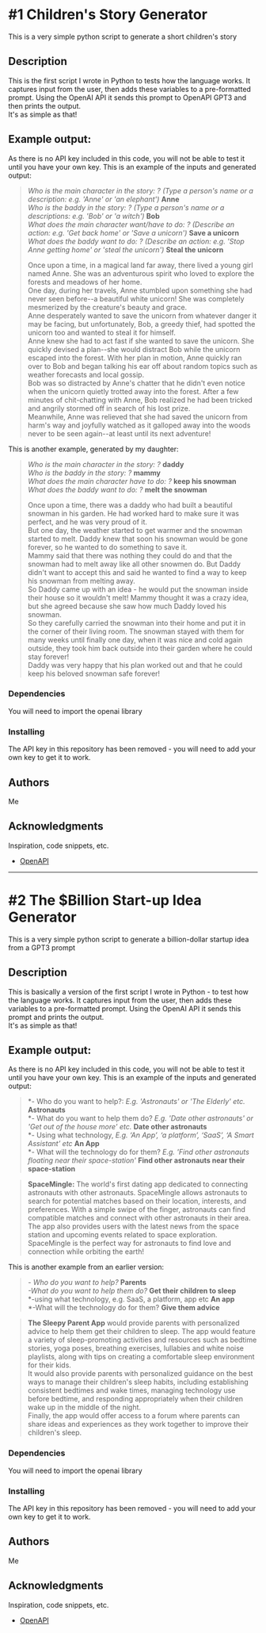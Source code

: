 # #1 Children's Story Generator

This is a very simple python script to generate a short children's story

## Description

This is the first script I wrote in Python to tests how the language works. It captures input from the user, then adds these variables to a pre-formatted prompt. Using the OpenAI API it sends this prompt to OpenAPI GPT3 and then prints the output. </br>
It's as simple as that!

## Example output:

As there is no API key included in this code, you will not be able to test it until you have your own key. This is an example of the inputs and generated output:

>*Who is the main character in the story: ? (Type a person's name or a description: e.g. 'Anne' or 'an elephant')* **Anne** </br>
>*Who is the baddy in the story: ? (Type a person's name or a descriptions: e.g. 'Bob' or 'a witch')* **Bob** </br>
>*What does the main character want/have to do: ? (Describe an action: e.g. 'Get back home' or 'Save a unicorn')* **Save a unicorn** </br>
>*What does the baddy want to do: ? (Describe an action: e.g. 'Stop Anne getting home' or 'steal the unicorn')* **Steal the unicorn** </br>
>
>
>Once upon a time, in a magical land far away, there lived a young girl named Anne. She was an adventurous spirit who loved to explore the forests and meadows of her home.</br>
>One day, during her travels, Anne stumbled upon something she had never seen before--a beautiful white unicorn! She was completely mesmerized by the creature's beauty and grace.</br>
>Anne desperately wanted to save the unicorn from whatever danger it may be facing, but unfortunately, Bob, a greedy thief, had spotted the unicorn too and wanted to steal it for himself.</br>
>Anne knew she had to act fast if she wanted to save the unicorn. She quickly devised a plan--she would distract Bob while the unicorn escaped into the forest. With her plan in motion, Anne quickly ran over to Bob and began talking his ear off about random topics such as weather forecasts and local gossip.</br>
>Bob was so distracted by Anne's chatter that he didn't even notice when the unicorn quietly trotted away into the forest. After a few minutes of chit-chatting with Anne, Bob realized he had been tricked and angrily stormed off in search of his lost prize.</br>
>Meanwhile, Anne was relieved that she had saved the unicorn from harm's way and joyfully watched as it galloped away into the woods never to be seen again--at least until its next adventure!</br>


This is another example, generated by my daughter:

>*Who is the main character in the story: ?* **daddy** </br>
>*Who is the baddy in the story: ?* **mammy** </br>
>*What does the main character have to do: ?* **keep his snowman** </br>
>*What does the baddy want to do: ?* **melt the snowman** </br>
>
>Once upon a time, there was a daddy who had built a beautiful snowman in his garden. He had worked hard to make sure it was perfect, and he was very proud of it.</br>
>But one day, the weather started to get warmer and the snowman started to melt. Daddy knew that soon his snowman would be gone forever, so he wanted to do something to save it.</br>
>Mammy said that there was nothing they could do and that the snowman had to melt away like all other snowmen do. But Daddy didn't want to accept this and said he wanted to find a way to keep his snowman from melting away.</br>
>So Daddy came up with an idea - he would put the snowman inside their house so it wouldn't melt! Mammy thought it was a crazy idea, but she agreed because she saw how much Daddy loved his snowman. </br>
>So they carefully carried the snowman into their home and put it in the corner of their living room. The snowman stayed with them for many weeks until finally one day, when it was nice and cold again outside, they took him back outside into their garden where he could stay forever! </br>
>Daddy was very happy that his plan worked out and that he could keep his beloved snowman safe forever!</br>


### Dependencies

You will need to import the openai library

### Installing

The API key in this repository has been removed - you will need to add your own key to get it to work.

## Authors

Me

## Acknowledgments

Inspiration, code snippets, etc.
* [OpenAPI](https://openai.com/api/)

---

# #2 The $Billion Start-up Idea Generator

This is a very simple python script to generate a billion-dollar startup idea from a GPT3 prompt

## Description

This is basically a version of the first script I wrote in Python - to test how the language works. It captures input from the user, then adds these variables to a pre-formatted prompt. Using the OpenAI API it sends this prompt and prints the output. </br>
It's as simple as that!

## Example output:

As there is no API key included in this code, you will not be able to test it until you have your own key. This is an example of the inputs and generated output:

> *- Who do you want to help?: *E.g. 'Astronauts' or 'The Elderly' etc.* **Astronauts** </br>
> *- What do you want to help them do? *E.g. 'Date other astronauts' or 'Get out of the house more' etc.* **Date other astronauts**</br>
> *- Using what technology, *E.g. ‘An App’, ‘a platform’, ‘SaaS’, ‘A Smart Assistant’ etc* **An App**</br>
> *- What will the technology do for them? *E.g. 'Find other astronauts floating near their space-station'* **Find other astronauts near their space-station** </br>

>**SpaceMingle:** The world's first dating app dedicated to connecting astronauts with other astronauts. SpaceMingle allows astronauts to search for potential matches based on their location, interests, and preferences. With a simple swipe of the finger, astronauts can find compatible matches and connect with other astronauts in their area. </br>
>The app also provides users with the latest news from the space station and upcoming events related to space exploration. SpaceMingle is the perfect way for astronauts to find love and connection while orbiting the earth!</br>

This is another example from an earlier version:
>*- Who do you want to help?* **Parents**</br>
>*-What do you want to help them do?* **Get their children to sleep**</br>
>*-using what technology, e.g. SaaS, a platform, app etc **An app**</br>
>*-What will the technology do for them? **Give them advice**</br>


> **The Sleepy Parent App** would provide parents with personalized advice to help them get their children to sleep. The app would feature a variety of sleep-promoting activities and resources such as bedtime stories, yoga poses, breathing exercises, lullabies and white noise playlists, along with tips on creating a comfortable sleep environment for their kids. </br>
>It would also provide parents with personalized guidance on the best ways to manage their children's sleep habits, including establishing consistent bedtimes and wake times, managing technology use before bedtime, and responding appropriately when their children wake up in the middle of the night. </br>
>Finally, the app would offer access to a forum where parents can share ideas and experiences as they work together to improve their children's sleep.</br>




### Dependencies

You will need to import the openai library

### Installing

The API key in this repository has been removed - you will need to add your own key to get it to work.


## Authors

Me

## Acknowledgments

Inspiration, code snippets, etc.
* [OpenAPI](https://openai.com/api/)

